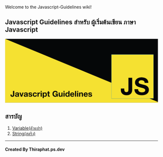 Welcome to the Javascript-Guidelines wiki!
## Javascript Guidelines สำหรับ ผู้เริ่มต้นเขียน ภาษา Javascript
![banner](https://github.com/thiraphat-ps-dev/Javascript-Guidelines/blob/master/banner.png?raw=true)
## สารบัญ
1. [Variable(ตัวแปร)](https://github.com/thiraphat-ps-dev/Javascript-Guidelines/wiki/Variable)
1. [String(สตริง)](https://github.com/thiraphat-ps-dev/Javascript-Guidelines/wiki/String)

-------
#### Created By Thiraphat.ps.dev
